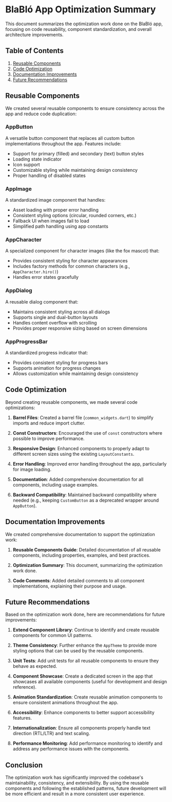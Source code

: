 # BlaBló App Optimization Summary

This document summarizes the optimization work done on the BlaBló app, focusing on code reusability, component standardization, and overall architecture improvements.

## Table of Contents

1. [Reusable Components](#reusable-components)
2. [Code Optimization](#code-optimization)
3. [Documentation Improvements](#documentation-improvements)
4. [Future Recommendations](#future-recommendations)

## Reusable Components

We created several reusable components to ensure consistency across the app and reduce code duplication:

### AppButton

A versatile button component that replaces all custom button implementations throughout the app. Features include:

- Support for primary (filled) and secondary (text) button styles
- Loading state indicator
- Icon support
- Customizable styling while maintaining design consistency
- Proper handling of disabled states

### AppImage

A standardized image component that handles:

- Asset loading with proper error handling
- Consistent styling options (circular, rounded corners, etc.)
- Fallback UI when images fail to load
- Simplified path handling using app constants

### AppCharacter

A specialized component for character images (like the fox mascot) that:

- Provides consistent styling for character appearances
- Includes factory methods for common characters (e.g., `AppCharacter.hiro()`)
- Handles error states gracefully

### AppDialog

A reusable dialog component that:

- Maintains consistent styling across all dialogs
- Supports single and dual-button layouts
- Handles content overflow with scrolling
- Provides proper responsive sizing based on screen dimensions

### AppProgressBar

A standardized progress indicator that:

- Provides consistent styling for progress bars
- Supports animation for progress changes
- Allows customization while maintaining design consistency

## Code Optimization

Beyond creating reusable components, we made several code optimizations:

1. **Barrel Files**: Created a barrel file (`common_widgets.dart`) to simplify imports and reduce import clutter.

2. **Const Constructors**: Encouraged the use of `const` constructors where possible to improve performance.

3. **Responsive Design**: Enhanced components to properly adapt to different screen sizes using the existing `LayoutConstants`.

4. **Error Handling**: Improved error handling throughout the app, particularly for image loading.

5. **Documentation**: Added comprehensive documentation for all components, including usage examples.

6. **Backward Compatibility**: Maintained backward compatibility where needed (e.g., keeping `CustomButton` as a deprecated wrapper around `AppButton`).

## Documentation Improvements

We created comprehensive documentation to support the optimization work:

1. **Reusable Components Guide**: Detailed documentation of all reusable components, including properties, examples, and best practices.

2. **Optimization Summary**: This document, summarizing the optimization work done.

3. **Code Comments**: Added detailed comments to all component implementations, explaining their purpose and usage.

## Future Recommendations

Based on the optimization work done, here are recommendations for future improvements:

1. **Extend Component Library**: Continue to identify and create reusable components for common UI patterns.

2. **Theme Consistency**: Further enhance the `AppTheme` to provide more styling options that can be used by the reusable components.

3. **Unit Tests**: Add unit tests for all reusable components to ensure they behave as expected.

4. **Component Showcase**: Create a dedicated screen in the app that showcases all available components (useful for development and design reference).

5. **Animation Standardization**: Create reusable animation components to ensure consistent animations throughout the app.

6. **Accessibility**: Enhance components to better support accessibility features.

7. **Internationalization**: Ensure all components properly handle text direction (RTL/LTR) and text scaling.

8. **Performance Monitoring**: Add performance monitoring to identify and address any performance issues with the components.

## Conclusion

The optimization work has significantly improved the codebase's maintainability, consistency, and extensibility. By using the reusable components and following the established patterns, future development will be more efficient and result in a more consistent user experience.
